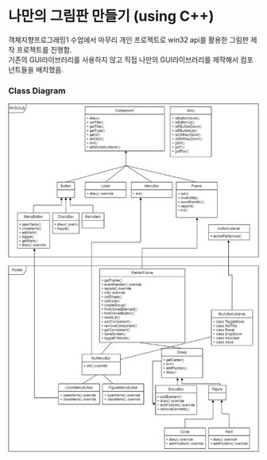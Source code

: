 
<h1>나만의 그림판 만들기 (using C++)</h1>
객체지향프로그래밍1 수업에서 마무리 개인 프로젝트로 win32 api를 활용한 그림판 제작 프로젝트를 진행함.<br>
기존의 GUI라이브러리를 사용하지 않고 직접 나만의 GUI라이브러리를 제작해서 컴포넌트들을 배치했음.
<h3>Class Diagram</h3>
<img src="class diagram.png">
